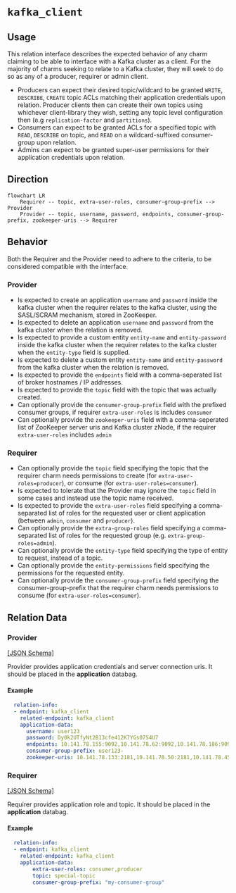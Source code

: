 # `kafka_client`

## Usage

This relation interface describes the expected behavior of any charm claiming to be able to interface with a Kafka cluster as a client. For the majority of charms seeking to relate to a Kafka cluster, they will seek to do so as any of a producer, requirer or admin client.

- Producers can expect their desired topic/wildcard to be granted `WRITE`, `DESCRIBE`, `CREATE` topic ACLs matching their application credentials upon relation. Producer clients then can create their own topics using whichever client-library they wish, setting any topic level configuration then (e.g `replication-factor` and `partitions`).
- Consumers can expect to be granted ACLs for a specified topic with `READ`, `DESCRIBE` on topic, and `READ` on a wildcard-suffixed consumer-group upon relation. 
- Admins can expect to be granted super-user permissions for their application credentials upon relation.

## Direction

```mermaid
flowchart LR
    Requirer -- topic, extra-user-roles, consumer-group-prefix --> Provider
    Provider -- topic, username, password, endpoints, consumer-group-prefix, zookeeper-uris --> Requirer
```

## Behavior

Both the Requirer and the Provider need to adhere to the criteria, to be considered compatible with the interface.

### Provider
- Is expected to create an application `username` and `password` inside the kafka cluster when the requirer relates to the kafka cluster, using the SASL/SCRAM mechanism, stored in ZooKeeper.
- Is expected to delete an application `username` and `password` from the kafka cluster when the relation is removed.
- Is expected to provide a custom entity `entity-name` and `entity-password` inside the kafka cluster when the requirer relates to the kafka cluster when the `entity-type` field is supplied.
- Is expected to delete a custom entity `entity-name` and `entity-password` from the kafka cluster when the relation is removed.
- Is expected to provide the `endpoints` field with a comma-seperated list of broker hostnames / IP addresses.
- Is expected to provide the `topic` field with the topic that was actually created.
- Can optionally provide the `consumer-group-prefix` field with the prefixed consumer groups, if requirer `extra-user-roles` is includes `consumer`
- Can optionally provide the `zookeeper-uris` field with a comma-seperated list of ZooKeeper server uris and Kafka cluster zNode, if the requirer `extra-user-roles` includes `admin`

### Requirer
- Can optionally provide the `topic` field specifying the topic that the requirer charm needs permissions to create (for `extra-user-roles=producer`), or consume (for `extra-user-roles=consumer`).
- Is expected to tolerate that the Provider may ignore the `topic` field in some cases and instead use the topic name received.
- Is expected to provide the `extra-user-roles` field specifying a comma-separated list of roles for the requested user or client application (between `admin`, `consumer` and `producer`).
- Can optionally provide the `extra-group-roles` field specifying a comma-separated list of roles for the requested group (e.g. `extra-group-roles=admin`).
- Can optionally provide the `entity-type` field specifying the type of entity to request, instead of a topic.
- Can optionally provide the `entity-permissions` field specifying the permissions for the requested entity.
- Can optionally provide the `consumer-group-prefix` field specifying the consumer-group-prefix that the requirer charm needs permissions to consume (for `extra-user-roles=consumer`).

## Relation Data

### Provider

[\[JSON Schema\]](./schemas/provider.json)

Provider provides application credentials and server connection uris. It should be placed in the **application** databag.


#### Example
```yaml
  relation-info:
  - endpoint: kafka_client
    related-endpoint: kafka_client
    application-data:
      username: user123
      password: Dy0k2UTfyNt2B13cfe412K7YGs07S4U7
      endpoints: 10.141.78.155:9092,10.141.78.62:9092,10.141.78.186:9092
      consumer-group-prefix: user123-
      zookeeper-uris: 10.141.78.133:2181,10.141.78.50:2181,10.141.78.45:2181/kafka

```

### Requirer

[\[JSON Schema\]](./schemas/requirer.json)

Requirer provides application role and topic. It should be placed in the **application** databag.

#### Example

```yaml
  relation-info:
  - endpoint: kafka_client
    related-endpoint: kafka_client
    application-data:
        extra-user-roles: consumer,producer
        topic: special-topic
        consumer-group-prefix: "my-consumer-group"
```
